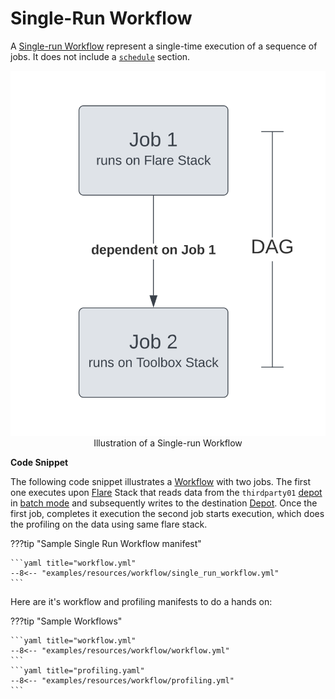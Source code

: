 # Single-Run Workflow

A [Single-run Workflow](/resources/workflow/core_concepts/#single-run-workflow) represent a single-time execution of a sequence of jobs. It does not include a [`schedule`](/resources/workflow/configurations/#schedule) section.

<center>
  <img src="/resources/workflow/sample_workflow.svg" alt="Illustration of a Single-run Workflow">
  <figcaption>Illustration of a Single-run Workflow</figcaption>
</center>


**Code Snippet**

The following code snippet illustrates a [Workflow](/resources/workflow/) with two jobs. The first one executes upon [Flare](/resources/stacks/flare/) Stack that reads data from the `thirdparty01` [depot](/resources/depot/) in [batch mode](/resources/stacks/flare/case_scenario/#batch-jobs) and subsequently writes to the destination [Depot](/resources/depot/). Once the first job, completes it execution the second job starts execution, which does the profiling on the data using same flare stack.

???tip "Sample Single Run Workflow manifest"

    ```yaml title="workflow.yml"
    --8<-- "examples/resources/workflow/single_run_workflow.yml"
    ```


Here are it's workflow and profiling manifests to do a hands on:

???tip "Sample Workflows"

    ```yaml title="workflow.yml"
    --8<-- "examples/resources/workflow/workflow.yml"
    ```
    ```yaml title="profiling.yaml"
    --8<-- "examples/resources/workflow/profiling.yml"
    ```

